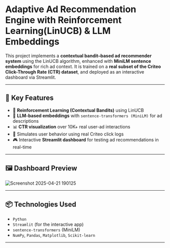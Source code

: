 # Adaptive Ad Recommendation Engine with Reinforcement Learning(LinUCB) & LLM Embeddings

This project implements a **contextual bandit–based ad recommender system** using the LinUCB algorithm, enhanced with **MiniLM sentence embeddings** for rich ad context. It is trained on a **real subset of the Criteo Click-Through Rate (CTR) dataset**, and deployed as an interactive dashboard via Streamlit.

---

## 📌 Key Features

- 🎯 **Reinforcement Learning (Contextual Bandits)** using LinUCB
- 🤖 **LLM-based embeddings** with `sentence-transformers (MiniLM)` for ad descriptions
- 📊 **CTR visualization** over 10K+ real user-ad interactions
- 🧠 Simulates user behavior using real Criteo click logs
- 🎮 Interactive **Streamlit dashboard** for testing ad recommendations in real-time

---

## 🖼️ Dashboard Preview

![Screenshot 2025-04-21 190125](https://github.com/user-attachments/assets/a6354c34-dd67-48ed-91f2-2cf2c2fdd2b7)

---

## 📦 Technologies Used

- `Python`
- `Streamlit` (for the interactive app)
- `sentence-transformers` (MiniLM)
- `NumPy`, `Pandas`, `Matplotlib`, `Scikit-learn`

---


